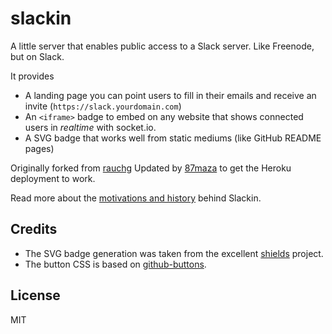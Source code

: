 # slackin

A little server that enables public access to a Slack server. Like Freenode, but on Slack.

It provides

- A landing page you can point users to fill in their
  emails and receive an invite (`https://slack.yourdomain.com`)
- An `<iframe>` badge to embed on any website
  that shows connected users in *realtime* with socket.io.
- A SVG badge that works well from static mediums
  (like GitHub README pages)

Originally forked from [rauchg](https://github.com/rauchg/slackin)
Updated by [87maza](https://github.com/87maza/slacker) to get the Heroku deployment to work. 

Read more about the [motivations and history](http://rauchg.com/slackin) behind Slackin.


## Credits

- The SVG badge generation was taken from the
excellent [shields](https://github.com/badges/shields) project.
- The button CSS is based on
[github-buttons](https://github.com/mdo/github-buttons).

## License

MIT
